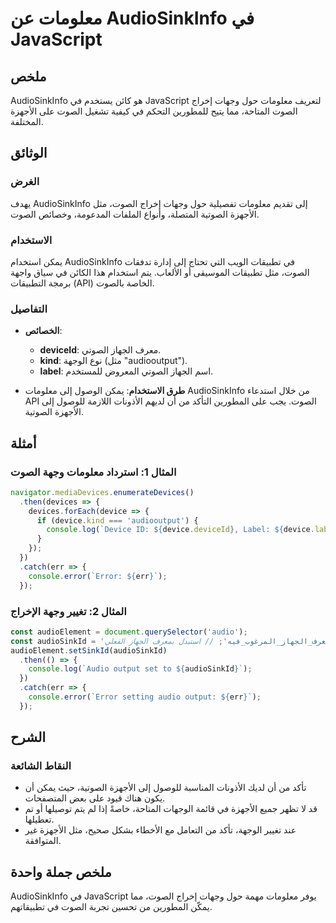 <!--
Meta Description: # معلومات عن AudioSinkInfo في JavaScript ## ملخص AudioSinkInfo هو كائن يستخدم في JavaScript لتعريف معلومات حول وجهات إخراج الصوت المتاحة، مما يتيح للم...
Meta Keywords: الصوت, معلومات, audiosinkinfo, الأجهزة, javascript
-->

# معلومات عن AudioSinkInfo في JavaScript

## ملخص
AudioSinkInfo هو كائن يستخدم في JavaScript لتعريف معلومات حول وجهات إخراج الصوت المتاحة، مما يتيح للمطورين التحكم في كيفية تشغيل الصوت على الأجهزة المختلفة.

## الوثائق
### الغرض
يهدف AudioSinkInfo إلى تقديم معلومات تفصيلية حول وجهات إخراج الصوت، مثل الأجهزة الصوتية المتصلة، وأنواع الملفات المدعومة، وخصائص الصوت.

### الاستخدام
يمكن استخدام AudioSinkInfo في تطبيقات الويب التي تحتاج إلى إدارة تدفقات الصوت، مثل تطبيقات الموسيقى أو الألعاب. يتم استخدام هذا الكائن في سياق واجهة برمجة التطبيقات (API) الخاصة بالصوت.

### التفاصيل
- **الخصائص**:
  - **deviceId**: معرف الجهاز الصوتي.
  - **kind**: نوع الوجهة (مثل "audiooutput").
  - **label**: اسم الجهاز الصوتي المعروض للمستخدم.

- **طرق الاستخدام**:
  يمكن الوصول إلى معلومات AudioSinkInfo من خلال استدعاء API الصوت. يجب على المطورين التأكد من أن لديهم الأذونات اللازمة للوصول إلى الأجهزة الصوتية.

## أمثلة
### المثال 1: استرداد معلومات وجهة الصوت
```javascript
navigator.mediaDevices.enumerateDevices()
  .then(devices => {
    devices.forEach(device => {
      if (device.kind === 'audiooutput') {
        console.log(`Device ID: ${device.deviceId}, Label: ${device.label}`);
      }
    });
  })
  .catch(err => {
    console.error(`Error: ${err}`);
  });
```

### المثال 2: تغيير وجهة الإخراج
```javascript
const audioElement = document.querySelector('audio');
const audioSinkId = 'معرف_الجهاز_المرغوب_فيه'; // استبدل بمعرف الجهاز الفعلي
audioElement.setSinkId(audioSinkId)
  .then(() => {
    console.log(`Audio output set to ${audioSinkId}`);
  })
  .catch(err => {
    console.error(`Error setting audio output: ${err}`);
  });
```

## الشرح
### النقاط الشائعة
- تأكد من أن لديك الأذونات المناسبة للوصول إلى الأجهزة الصوتية، حيث يمكن أن يكون هناك قيود على بعض المتصفحات.
- قد لا تظهر جميع الأجهزة في قائمة الوجهات المتاحة، خاصةً إذا لم يتم توصيلها أو تم تعطيلها.
- عند تغيير الوجهة، تأكد من التعامل مع الأخطاء بشكل صحيح، مثل الأجهزة غير المتوافقة.

## ملخص جملة واحدة
AudioSinkInfo في JavaScript يوفر معلومات مهمة حول وجهات إخراج الصوت، مما يمكّن المطورين من تحسين تجربة الصوت في تطبيقاتهم.